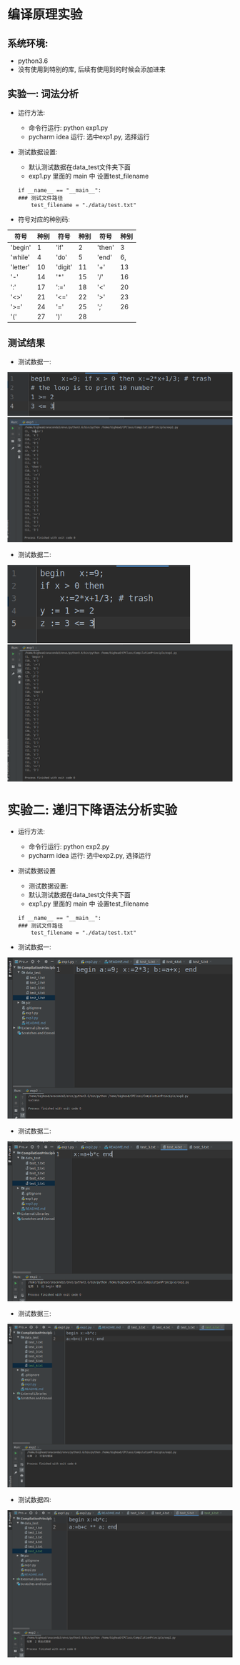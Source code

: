 # 编译原理实验

## 系统环境:
- python3.6
- 没有使用到特别的库, 后续有使用到的时候会添加进来

## 实验一: 词法分析
- 运行方法:
    - 命令行运行: python exp1.py
    - pycharm idea 运行: 选中exp1.py, 选择运行

- 测试数据设置:
    - 默认测试数据在data_test文件夹下面
    - exp1.py 里面的 main 中 设置test_filename
    ```
    if __name__ == "__main__":
    ### 测试文件路径
        test_filename = "./data/test.txt"
    ```

- 符号对应的种别码:

符号|种别|符号|种别|符号|种别
----|----|----|----|----|----
'begin'| 1 | 'if'| 2 | 'then'| 3
'while'| 4 | 'do'| 5 | 'end' | 6,
'letter'| 10| 'digit'| 11| '+'| 13
'-'| 14| '*'| 15| '/'| 16
':'| 17| ':='| 18| '<'| 20
'<>'| 21| '<='| 22| '>'| 23
'>='| 24| '='| 25| ';'| 26
'('| 27| ')'| 28

## 测试结果
- 测试数据一:

![Image text](https://github.com/BiggHeadd/CompilationPrinciple/blob/master/pic/exp1/test_data_1.png)
![Image text](https://github.com/BiggHeadd/CompilationPrinciple/blob/master/pic/exp1/test_result_1.png)

- 测试数据二:

![Image text](https://github.com/BiggHeadd/CompilationPrinciple/blob/master/pic/exp1/test_data_2.png)
![Image text](https://github.com/BiggHeadd/CompilationPrinciple/blob/master/pic/exp1/test_result_2.png)


# 实验二: 递归下降语法分析实验
- 运行方法:
    - 命令行运行: python exp2.py
    - pycharm idea 运行: 选中exp2.py, 选择运行
    
- 测试数据设置
    - 测试数据设置:
    - 默认测试数据在data_test文件夹下面
    - exp1.py 里面的 main 中 设置test_filename
    ```
    if __name__ == "__main__":
    ### 测试文件路径
        test_filename = "./data/test.txt"
    ```
 
- 测试数据一:

![Image text](https://github.com/BiggHeadd/CompilationPrinciple/blob/master/pic/exp2/3.png)

- 测试数据二:

![Image text](https://github.com/BiggHeadd/CompilationPrinciple/blob/master/pic/exp2/4.png)

- 测试数据三:

![Image text](https://github.com/BiggHeadd/CompilationPrinciple/blob/master/pic/exp2/5.png)

- 测试数据四:

![Image text](https://github.com/BiggHeadd/CompilationPrinciple/blob/master/pic/exp2/6.png)